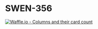 # SWEN-356

 [![Waffle.io - Columns and their card count](https://badge.waffle.io/wadeanthony0100/SWEN-356.svg?columns=all)](https://waffle.io/wadeanthony0100/SWEN-356)
